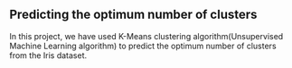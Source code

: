 ## Predicting the optimum number of clusters

In this project, we have used K-Means clustering algorithm(Unsupervised Machine Learning algorithm) to predict the optimum number of clusters from the Iris dataset.
